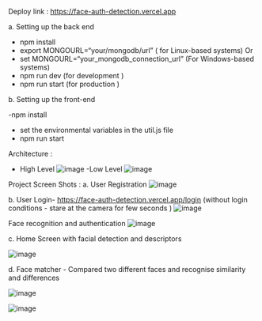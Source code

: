 Deploy link : https://face-auth-detection.vercel.app

a. Setting up the back end 
  - npm install  
  - export MONGOURL=“your/mongodb/url” ( for Linux-based systems)
                                                           Or 
  - set MONGOURL=“your_mongodb_connection_url” (For Windows-based systems)
   - npm run dev (for development )
  - npm run start (for production )
    
  b. Setting up the front-end
  
  -npm install 
   - set the environmental variables in the util.js file 
   - npm run start

Architecture :
 - High Level
     ![image](https://github.com/thattallman/face-auth/assets/82497615/0f40d276-526d-42d1-a77e-7dd43aec7ae0)
-Low Level
     ![image](https://github.com/thattallman/face-auth/assets/82497615/1978a858-2dd4-4bc6-b929-7a9de39740c4)


 Project  Screen Shots :
  a. User Registration
 ![image](https://github.com/thattallman/face-auth/assets/82497615/04cc7f11-2dcb-4e15-bfd4-1912e60eddd9)

b. User Login- https://face-auth-detection.vercel.app/login
 (without login conditions  - stare at the camera for few seconds ) 
 ![image](https://github.com/thattallman/face-auth/assets/82497615/e1da4852-6528-4a7c-821a-1772a1d4b85b)
               
 Face recognition and authentication
 ![image](https://github.com/thattallman/face-auth/assets/82497615/b4e19239-a5dd-4334-a00b-d1b09a7cfb8f)

c. Home Screen with facial detection and descriptors 

![image](https://github.com/thattallman/face-auth/assets/82497615/4f0ac002-d587-4995-9a3c-448323a1b32c)

d. Face matcher - Compared two different faces and recognise similarity and differences 

![image](https://github.com/thattallman/face-auth/assets/82497615/dc12f3ed-216c-4e27-be26-d5b4c89b8c1f)

![image](https://github.com/thattallman/face-auth/assets/82497615/76d5565f-822f-4dfe-8cc7-d3a219c59560)

               

 
 
